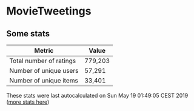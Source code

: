 # MovieTweetings
## Some stats

Metric | Value
--- | ---
Total number of ratings                 | 779,203
Number of unique users                  | 57,291
Number of unique items                  | 33,401
These stats were last autocalculated on Sun May 19 01:49:05 CEST 2019  ([more stats here](./stats.md))

